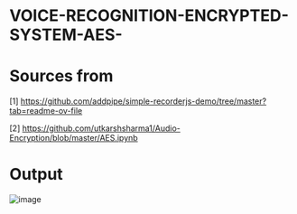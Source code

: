 # VOICE-RECOGNITION-ENCRYPTED-SYSTEM-AES-
# Sources from

[1] https://github.com/addpipe/simple-recorderjs-demo/tree/master?tab=readme-ov-file

[2] https://github.com/utkarshsharma1/Audio-Encryption/blob/master/AES.ipynb

# Output
![image](https://github.com/hsb601/VOICE-RECOGNITION-ENCRYPTED-SYSTEM-AES-/assets/65144195/cd257c43-a050-4cad-b304-9bd184a3ee6b)
